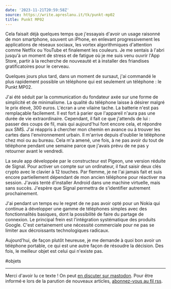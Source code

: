 ```yaml
---
date: '2023-11-21T20:59:58Z'
source: https://write.apreslanu.it/tk/punkt-mp02
title: Punkt MP02
---
```


Cela faisait déjà quelques temps que j'essayais d'avoir un usage raisonné de mon smartphone, souvent un iPhone, en enlevant progressivement les applications de réseaux sociaux, les vortex algorithmiques d'attention comme Netflix ou YouTube et finalement les couleurs. Je me sentais à l'abri jusqu'à un moment de stress et de fatigue où je me suis venu ouvrir l'App Store, partir à la recherche de nouveauté et à installer des friandises gratificatoires pour le cerveau.

<!--more-->

Quelques jours plus tard, dans un moment de sursaut, j'ai commandé le plus rapidement possible un téléphone qui est seulement un téléphone : le Punkt MP02.

J'ai été séduit par la communication du fondateur axée sur une forme de simplicité et de minimalisme. La qualité du téléphone laisse à désirer malgré le prix élevé, 300 euros. L'écran a une vilaine tache. La batterie n'est pas remplaçable facilement. Il est fort à parier que l'appareil n'aura pas une durée de vie extraordinaire. Cependant, il fait ce que j'attends de lui : passer des coups de fil, mais qui aujourd'hui font encore cela, et répondre aux SMS. J'ai réappris à chercher mon chemin en avance ou à trouver les cartes dans l'environnement urbain. Il m'arrive depuis d'oublier le téléphone chez moi ou au bureau. Cela m'a amené, une fois, à ne pas avoir du tout de téléphone pendant une semaine parce que j'avais prévu de ne pas y retourner avant le vendredi.

La seule app développée par le constructeur est Pigeon, une version réduite de Signal. Pour activer un compte sur un ordinateur, il faut saisir deux clés crypto avec le clavier à 12 touches. Par flemme, je ne l'ai jamais fait et suis encore partiellement dépendant de mon ancien téléphone pour réactiver ma session. J'avais tenté d'installer Android dans une machine virtuelle, mais sans succès. J'espère que Signal permettra de s'identifier autrement prochainement.

J'ai pendant un temps eu le regret de ne pas avoir opté pour un Nokia qui continue à développer une gamme de téléphones simples avec des fonctionnalités basiques, dont la possibilité de faire du partage de connexion. Le principal frein est l'intégration systématique des produits Google. C'est certainement une nécessité commerciale pour ne pas se limiter aux décroissants technologiques radicaux.

Aujourd'hui, de façon plutôt heureuse, je me demande à quoi bon avoir un téléphone portable, ce qui est une autre façon de résoudre la décision. Des fois, le meilleur objet est celui qui n'existe pas.

#objets

---

Merci d'avoir lu ce texte ! On peut [en discuter sur mastodon](https://social.apreslanu.it/@tk). Pour être informé·e lors de la parution de nouveaux articles, [abonnez-vous au fil rss](https://write.apreslanu.it/tk/feed/).